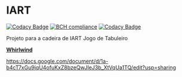 # IART

[![Codacy Badge](https://api.codacy.com/project/badge/Grade/41b516bcfd264e788fa217670c232911)](https://www.codacy.com/app/IART/Whirlwind?utm_source=github.com&utm_medium=referral&utm_content=killghost15/IART&utm_campaign=badger)
[![BCH compliance](https://bettercodehub.com/edge/badge/killghost15/IART)](https://bettercodehub.com/)
[![Codacy Badge](https://api.codacy.com/project/badge/Coverage/41b516bcfd264e788fa217670c232911)](https://www.codacy.com/app/IART/Whirlwind?utm_source=github.com&utm_medium=referral&utm_content=killghost15/IART&utm_campaign=Badge_Coverage)

Projeto para a cadeira de IART
Jogo de Tabuleiro

[<b>Whirlwind</b>](https://www.boardgamegeek.com/boardgame/159022/whirlwind)


https://docs.google.com/document/d/1a-b4cT7xGu9jqU4ofuKxZ8bzeQwJIeJ3b_XtVqUa1TQ/edit?usp=sharing
